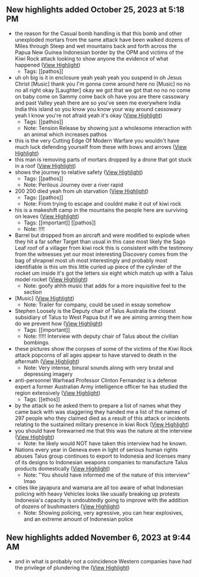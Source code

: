 ## New highlights added October 25, 2023 at 5:18 PM
- the reason for the Casual bomb handling is that this bomb and other unexploded mortars from the same attack have been walked dozens of Miles through Steep and wet mountains back and forth across the Papua New Guinea Indonesian border by the OPM and victims of the Kiwi Rock attack looking to show anyone the evidence of what happened ([View Highlight](https://read.readwise.io/read/01hdm8sbhp7w9fps4fa0kw31a7))
    - Tags: [[pathos]] 
- uh oh big is it in enclosure yeah yeah yeah you suspend in oh Jesus Christ [Music] thank you I'm gonna come around here no
  [Music] no no no all right okay [Laughter] okay we got that we got that no no no
  come on baby come on Sammy come back oh have you are there cassowary and past Valley yeah there are so you've seen me everywhere India India this island so you know you know your way around cassowary yeah I know you're not afraid yeah it's okay ([View Highlight](https://read.readwise.io/read/01hdm8y7zxzdamprexcbxvjh8h))
    - Tags: [[pathos]] 
    - Note: Tension Release by showing just a wholesome interaction with an animal which increases pathos
- this is the very Cutting Edge Of Modern Warfare you wouldn't have much luck defending yourself from these with bows and arrows ([View Highlight](https://read.readwise.io/read/01hdm9dg643keqp48jqqz4sj7g))
- this man is removing parts of mortars dropped by a drone that got stuck in a roof ([View Highlight](https://read.readwise.io/read/01hdm9dp7jfvg97hqy1znkaq5z))
- shows the journey to relative safety ([View Highlight](https://read.readwise.io/read/01hdm9kp68dk58papxafzvnsjt))
    - Tags: [[pathos]] 
    - Note: Perilous Journey over a river rapid
- 200 200 died yeah from uh starvation ([View Highlight](https://read.readwise.io/read/01hdm9mcvwdc4rms8d72sa51rj))
    - Tags: [[pathos]] 
    - Note: From trying to escape and couldnt make it out of kiwi rock
- his is a makeshift camp in the
  mountains the people here are surviving on leaves ([View Highlight](https://read.readwise.io/read/01hdm9nvy07hrvx0q4dkxjn06v))
    - Tags: [[important]] [[pathos]] 
    - Note: !!!!
- Barrel but dropped from an aircraft and were modified to explode when they hit a far softer Target than usual in this case most likely the Sago Leaf roof of a villager from kiwi rock this is consistent with the testimony from the witnesses yet our most interesting Discovery comes from the bag of shrapnel most uh most interestingly and probably most identifiable is this um this little curled up piece of the cylinder of the rocket um inside it's got the letters six eight which match up with a Talus model rocket ([View Highlight](https://read.readwise.io/read/01hdm9ya74xyzr7q9wp7fds0wt))
    - Note: goofy ahhh music that adds for a more inquisitive feel to the section
- [Music] ([View Highlight](https://read.readwise.io/read/01hdma0vt41a689ecvkpgsnp4f))
    - Note: Trailer for company, could be used in essay somehow
- Stephen Loosely is the Deputy chair of Talus Australia the closest subsidiary of Talus to West Papua but if we are aiming arming them how do we prevent how ([View Highlight](https://read.readwise.io/read/01hdma22skzhwkcf73gvceswr0))
    - Tags: [[important]] 
    - Note: !!!!! Interview with deputy chair of Talus about the civilian bombings.
- these pictures show the corpses of some of the victims of the Kiwi Rock attack popcorns
  of all ages appear to have starved to death in the aftermath ([View Highlight](https://read.readwise.io/read/01hdma6xqdjehqbhr1hpck0d4m))
    - Note: Very intense, binural sounds along with very brutal and depressing imagery
- anti-personnel Warhead Professor Clinton Fernandez is a defense expert a former Australian Army intelligence officer he has studied the region extensively ([View Highlight](https://read.readwise.io/read/01hdma9yv5cm3yx557wz5b16p0))
    - Tags: [[ethos]] 
- by the attack so he asked them to prepare a list of names what they came back with was staggering they handed me a list of the names of 297 people who they claimed died as a result of this attack or incidents relating to the sustained military presence in kiwi Rock ([View Highlight](https://read.readwise.io/read/01hdmag0j9t5fyyq1p9hpkr0r4))
- you should have forewarned me that this was the nature at the interview ([View Highlight](https://read.readwise.io/read/01hdmawfphyg54zjvprnsprewf))
    - Note: he likely would NOT have taken this interview had he known.
- Nations every year in Geneva even in light of serious human rights abuses Talus group continues to export to Indonesia and licenses many of its designs to Indonesian weapons companies to manufacture Talus products domestically ([View Highlight](https://read.readwise.io/read/01hdmav56s4fyg5y615ma058f7))
    - Note: "You should have informed me of the nature of this interview" 
      lmao
- cities like jayapura and wamana are all too aware of what Indonesian policing with heavy Vehicles looks like usually breaking up protests Indonesia's capacity is undoubtedly going to improve with the addition of dozens of bushmasters ([View Highlight](https://read.readwise.io/read/01hdmb1c2srh1zrzphh8apct5d))
    - Note: Showing policing, very agressive, you can hear explosives, and an extreme amount of Indonesian police
## New highlights added November 6, 2023 at 9:44 AM
- and in what is probably not a coincidence Western companies have had the privilege of plundering the ([View Highlight](https://read.readwise.io/read/01hdphvqcevz31s3rmvd1gp4n8))

